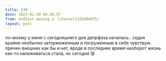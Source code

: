 ```yaml
---
title: 530
date: 2023-01-30 00:36:57
from: endless шизing ⍼ (channel1162404975)
layout: post
---
```


по-моему у меня с сегодняшнего дня депрфаза началась.. седня крайне необычно заторможенным и погруженным в себя чувствую. причин внешних как бы и нет, вроде в последнее время наоборот жизнь как-то налаживаться стала, но сегодня 😩
